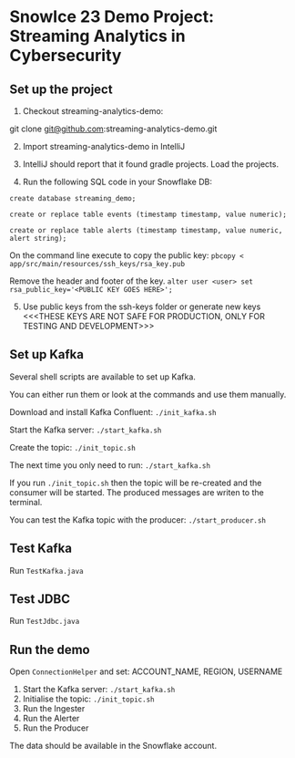 # SnowIce 23 Demo Project: Streaming Analytics in Cybersecurity

## Set up the project

1. Checkout streaming-analytics-demo:

git clone git@github.com:streaming-analytics-demo.git

2. Import streaming-analytics-demo in IntelliJ

3. IntelliJ should report that it found gradle projects. Load the projects.

4. Run the following SQL code in your Snowflake DB:

`
create database streaming_demo;
`

`
create or replace table events (timestamp timestamp, value numeric);
`

`
create or replace table alerts (timestamp timestamp, value numeric, alert string);
`

On the command line execute to copy the public key:
`
pbcopy <  app/src/main/resources/ssh_keys/rsa_key.pub
`

Remove the header and footer of the key.
`
alter user <user> set rsa_public_key='<PUBLIC KEY GOES HERE>';
`

5. Use public keys from the ssh-keys folder or generate new keys
<<<THESE KEYS ARE NOT SAFE FOR PRODUCTION, ONLY FOR TESTING AND DEVELOPMENT>>>

## Set up Kafka

Several shell scripts are available to set up Kafka.

You can either run them or look at the commands and use them manually.

Download and install Kafka Confluent:
`./init_kafka.sh`

Start the Kafka server:
`./start_kafka.sh`

Create the topic:
`./init_topic.sh`

The next time you only need to run:
`./start_kafka.sh`

If you run `./init_topic.sh` then the topic will be re-created and the consumer will be started. The produced messages are writen to the terminal.

You can test the Kafka topic with the producer:
`./start_producer.sh`

## Test Kafka

Run `TestKafka.java`

## Test JDBC

Run `TestJdbc.java`

## Run the demo

Open `ConnectionHelper` and set: ACCOUNT_NAME, REGION, USERNAME

1. Start the Kafka server: `./start_kafka.sh`
2. Initialise the topic: `./init_topic.sh`
3. Run the Ingester
4. Run the Alerter
5. Run the Producer

The data should be available in the Snowflake account.
